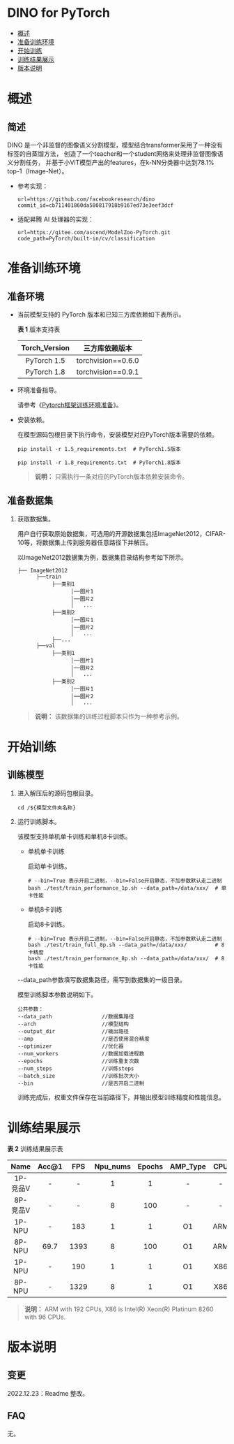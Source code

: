 # DINO for PyTorch

-   [概述](概述.md)
-   [准备训练环境](准备训练环境.md)
-   [开始训练](开始训练.md)
-   [训练结果展示](训练结果展示.md)
-   [版本说明](版本说明.md)



# 概述

## 简述

DINO 是一个非监督的图像语义分割模型，模型结合transformer采用了一种没有标签的自蒸馏方法，
创造了一个teacher和一个student网络来处理非监督图像语义分割任务，
并基于小ViT模型产出的features，在k-NN分类器中达到78.1% top-1（Image-Net）。

- 参考实现：

  ```
  url=https://github.com/facebookresearch/dino
  commit_id=cb711401860da580817918b9167ed73e3eef3dcf 
  ```

- 适配昇腾 AI 处理器的实现：

  ```
  url=https://gitee.com/ascend/ModelZoo-PyTorch.git
  code_path=PyTorch/built-in/cv/classification
  ```


# 准备训练环境

## 准备环境

- 当前模型支持的 PyTorch 版本和已知三方库依赖如下表所示。

  **表 1**  版本支持表

  | Torch_Version      | 三方库依赖版本                                 |
  | :--------: | :----------------------------------------------------------: |
  | PyTorch 1.5 | torchvision==0.6.0 |
  | PyTorch 1.8 | torchvision==0.9.1   |

- 环境准备指导。

  请参考《[Pytorch框架训练环境准备](https://www.hiascend.com/document/detail/zh/ModelZoo/pytorchframework/ptes)》。
  
- 安装依赖。

  在模型源码包根目录下执行命令，安装模型对应PyTorch版本需要的依赖。
  ```
  pip install -r 1.5_requirements.txt  # PyTorch1.5版本
  
  pip install -r 1.8_requirements.txt  # PyTorch1.8版本
  ```
  > **说明：** 
  >只需执行一条对应的PyTorch版本依赖安装命令。


## 准备数据集

1. 获取数据集。

   用户自行获取原始数据集，可选用的开源数据集包括ImageNet2012，CIFAR-10等，将数据集上传到服务器任意路径下并解压。

   以ImageNet2012数据集为例，数据集目录结构参考如下所示。

   ```
   ├── ImageNet2012
         ├──train
              ├──类别1
                    │──图片1
                    │──图片2
                    │   ...       
              ├──类别2
                    │──图片1
                    │──图片2
                    │   ...   
              ├──...                     
         ├──val  
              ├──类别1
                    │──图片1
                    │──图片2
                    │   ...       
              ├──类别2
                    │──图片1
                    │──图片2
                    │   ...              
   ```

   > **说明：** 
   >该数据集的训练过程脚本只作为一种参考示例。



# 开始训练

## 训练模型

1. 进入解压后的源码包根目录。

   ```
   cd /${模型文件夹名称} 
   ```

2. 运行训练脚本。

   该模型支持单机单卡训练和单机8卡训练。

   - 单机单卡训练

     启动单卡训练。

     ```
     # --bin=True 表示开启二进制，--bin=False开启静态，不加参数默认走二进制
     bash ./test/train_performance_1p.sh --data_path=/data/xxx/  # 单卡性能
     ```

   - 单机8卡训练

     启动8卡训练。

     ```
     # --bin=True 表示开启二进制，--bin=False开启静态，不加参数默认走二进制
     bash ./test/train_full_8p.sh --data_path=/data/xxx/         # 8卡精度
     bash ./test/train_performance_8p.sh --data_path=/data/xxx/  # 8卡性能   
     ```
   --data_path参数填写数据集路径，需写到数据集的一级目录。

   模型训练脚本参数说明如下。

   ```
   公共参数：
   --data_path                //数据集路径
   --arch                     //模型结构
   --output_dir               //输出路径
   --amp                      //是否使用混合精度
   --optimizer                //优化器
   --num_workers              //数据加载进程数
   --epochs                   //训练重复次数
   --num_steps                //训练steps
   --batch_size               //训练批次大小
   --bin                      //是否开启二进制
   ```
   
   训练完成后，权重文件保存在当前路径下，并输出模型训练精度和性能信息。

# 训练结果展示

**表 2**  训练结果展示表

| Name    |Acc@1    | FPS      | Npu_nums | Epochs   | AMP_Type | CPU | Torch_Version |
| :-----: | :------:| :------: | :------: | :------: |:--------:|:------:|:------:|
| 1P-竞品V | -        | -      | 1        | 1        | -       | - | 1.5 |
| 8P-竞品V | -     | -      | 8        | 100      | -       | - | 1.5 |
| 1P-NPU | -        | 183      | 1        | 1        | O1       | ARM | 1.8 |
| 8P-NPU | 69.7     | 1393      | 8        | 100      | O1       | ARM | 1.8 |
| 1P-NPU | -        | 190       | 1        | 1        | O1       | X86 | 1.8 |
| 8P-NPU | -        | 1329      | 8        | 1        | O1       | X86 | 1.8 |


> **说明：** 
>ARM with 192 CPUs, X86 is Intel(R) Xeon(R) Platinum 8260 with 96 CPUs.


# 版本说明

## 变更

2022.12.23：Readme 整改。

## FAQ

无。

